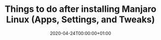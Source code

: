 ---
title: Things to do after installing Manjaro Linux (Apps, Settings, and Tweaks)
linktitle: Manjaro apps-settings-tweaks
toc: true
type: book
date: "2020-04-24T00:00:00+01:00"
draft: false

# Prev/next pager order (if `docs_section_pager` enabled in `params.toml`)
weight: 33
---
